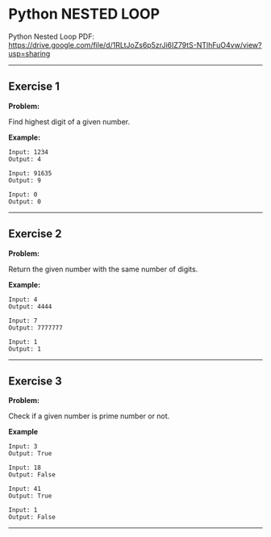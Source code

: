 # Python NESTED LOOP

Python Nested Loop PDF:
https://drive.google.com/file/d/1RLtJoZs6p5zrJi6IZ79tS-NTlhFuO4vw/view?usp=sharing


---

## Exercise 1

**Problem:**

Find highest digit of a given number.

**Example:**

	Input: 1234
	Output: 4
 
 	Input: 91635
	Output: 9
 
  	Input: 0
	Output: 0

---

## Exercise 2

**Problem:**

Return the given number with the same number of digits.

**Example:**

	Input: 4
	Output: 4444
 
 	Input: 7
	Output: 7777777
 
  	Input: 1
	Output: 1


---

## Exercise 3

**Problem:**

Check if a given number is prime number or not.

**Example**

 	Input: 3
  	Output: True
 
  	Input: 18
  	Output: False
 
  	Input: 41
  	Output: True
   
  	Input: 1
  	Output: False
     
---

